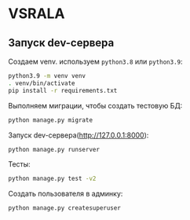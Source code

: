 # VSRALA

## Запуск dev-сервера

Создаем venv. используем ```python3.8``` или ```python3.9```:

```bash
python3.9 -m venv venv
. venv/bin/activate
pip install -r requirements.txt
```

Выполняем миграции, чтобы создать тестовую БД:

```bash
python manage.py migrate
```

Запуск dev-сервера(http://127.0.0.1:8000):

```bash
python manage.py runserver
```

Тесты:

```bash
python manage.py test -v2
```

Создать пользователя в админку:

```bash
python manage.py createsuperuser
```
